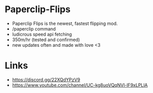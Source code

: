 # Paperclip-Flips
- Paperclip Flips is the newest, fastest flipping mod. 
- /paperclip command
- ludicrous speed api fetching
- 350m/hr (tested and confirmed)
- new updates often and made with love <3

# Links
- https://discord.gg/22XQdYPzV9
- https://www.youtube.com/channel/UC-kg8uoVQqNVl-lF9xLPLlA

